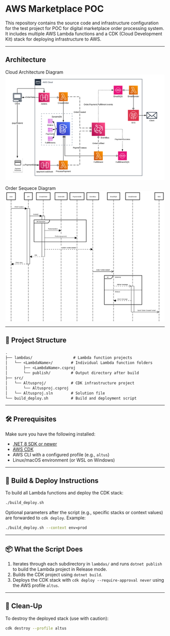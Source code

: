 # AWS Marketplace POC

This repository contains the source code and infrastructure configuration for the test project for POC for digital marketplace order processing system. It includes multiple AWS Lambda functions and a CDK (Cloud Development Kit) stack for deploying infrastructure to AWS.

---

## Architecture

Cloud Architecture Diagram
![Architecture Diagram](images/ArchitecureDiagram.png)

Order Sequece Diagram
![Order Sequece Diagram](images/OrderSequece.png)

---

## 📁 Project Structure

```
.
├── lambdas/                  # Lambda function projects
│   └── <LambdaName>/        # Individual Lambda function folders
│       ├── <LambdaName>.csproj
│       └── publish/         # Output directory after build
├── src/
│   └── Altusproj/           # CDK infrastructure project
│       └── Altusproj.csproj
│   └── Altusproj.sln        # Solution file
└── build_deploy.sh          # Build and deployment script
```

---

## 🛠️ Prerequisites

Make sure you have the following installed:

- [.NET 8 SDK or newer](https://dotnet.microsoft.com/en-us/download)
- [AWS CDK](https://docs.aws.amazon.com/cdk/latest/guide/getting_started.html)
- AWS CLI with a configured profile (e.g., `altus`)
- Linux/macOS environment (or WSL on Windows)

---

## 🚀 Build & Deploy Instructions

To build all Lambda functions and deploy the CDK stack:

```bash
./build_deploy.sh
```

Optional parameters after the script (e.g., specific stacks or context values) are forwarded to `cdk deploy`. Example:

```bash
./build_deploy.sh --context env=prod
```

---

## 📦 What the Script Does

1. Iterates through each subdirectory in `lambdas/` and runs `dotnet publish` to build the Lambda project in Release mode.
2. Builds the CDK project using `dotnet build`.
3. Deploys the CDK stack with `cdk deploy --require-approval never` using the AWS profile `altus`.

---

## 🧼 Clean-Up

To destroy the deployed stack (use with caution):

```bash
cdk destroy --profile altus
```
